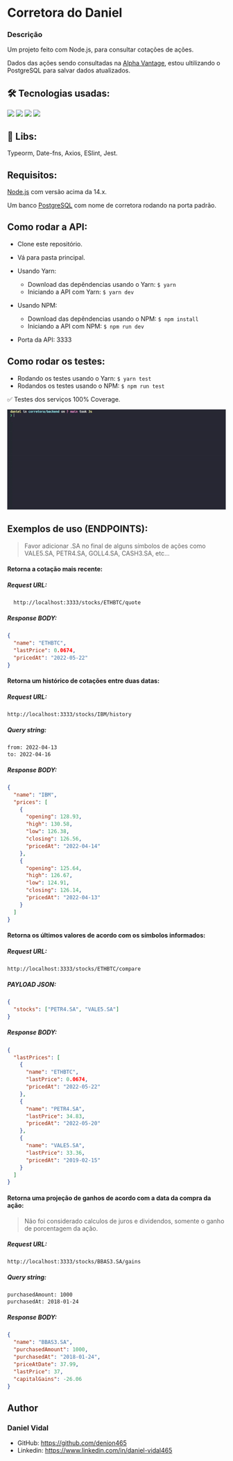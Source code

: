 # Corretora do Daniel

### Descrição
Um projeto feito com Node.js, para consultar cotações de ações.

Dados das ações sendo consultadas na [Alpha Vantage](https://www.alphavantage.co), estou ultilizando o PostgreSQL para salvar dados atualizados.

## 🛠 Tecnologias usadas:
<div align="start">
  <a href="https://nodejs.org" target="_blank" style="text-decoration: none;">
    <img
      src="https://img.shields.io/static/v1?label=|&message=Node.js&color=informational&style=plastic&logo=NODE.JS"
    />
  </a>
  <a href="https://www.npmjs.com/package/express" target="_blank" style="text-decoration: none;">
    <img
      src="https://img.shields.io/static/v1?label=|&message=Express&color=informational&style=plastic&logo=EXPRESS"
    />
  </a>
  <a href="https://www.typescriptlang.org" target="_blank" style="text-decoration: none;">
    <img
      src="https://img.shields.io/static/v1?label=|&message=Typescript&color=informational&style=plastic&logo=TYPESCRIPT"
    />
  </a>
  <a href="https://www.postgresql.org" target="_blank" style="text-decoration: none;">
    <img
      src="https://img.shields.io/static/v1?label=|&message=PostgreSQL&color=informational&style=plastic&logo=POSTGRESQL"
    />
  </a>
</div>

## 📘 Libs:

Typeorm, Date-fns, Axios, ESlint, Jest.

## Requisitos:

[Node.js](https://nodejs.org) com versão acima da 14.x.

Um banco [PostgreSQL](https://www.postgresql.org) com nome de corretora rodando na porta padrão.

## Como rodar a API:
* Clone este repositório.
* Vá para pasta principal.

* Usando Yarn:
  * Download das depêndencias usando o Yarn: ```$ yarn```
  * Iniciando a API com Yarn: ```$ yarn dev ```

* Usando NPM:
  * Download das depêndencias usando o NPM: ```$ npm install```
  * Iniciando a API com NPM: ```$ npm run dev```

* Porta da API: 3333

## Como rodar os testes:

* Rodando os testes usando o Yarn: ```$ yarn test```
* Rodandos os testes usando o NPM: ```$ npm run test```

✅ Testes dos serviços 100% Coverage.

![Alt Text](./testes.gif)


## Exemplos de uso (ENDPOINTS):
> Favor adicionar .SA no final de alguns símbolos de ações como VALE5.SA, PETR4.SA, GOLL4.SA, CASH3.SA, etc...

#### Retorna a cotação mais recente:

##### Request URL:
```URI
  http://localhost:3333/stocks/ETHBTC/quote
```

##### Response BODY:
```json
{
  "name": "ETHBTC",
  "lastPrice": 0.0674,
  "pricedAt": "2022-05-22"
}
```

#### Retorna um histórico de cotações entre duas datas:

##### Request URL:
```
http://localhost:3333/stocks/IBM/history
```

##### Query string:
```
from: 2022-04-13
to: 2022-04-16
```

##### Response BODY:
```json
{
  "name": "IBM",
  "prices": [
    {
      "opening": 128.93,
      "high": 130.58,
      "low": 126.38,
      "closing": 126.56,
      "pricedAt": "2022-04-14"
    },
    {
      "opening": 125.64,
      "high": 126.67,
      "low": 124.91,
      "closing": 126.14,
      "pricedAt": "2022-04-13"
    }
  ]
}
```

#### Retorna os últimos valores de acordo com os símbolos informados:

##### Request URL:
```
http://localhost:3333/stocks/ETHBTC/compare
```

##### PAYLOAD JSON:
```json
{
  "stocks": ["PETR4.SA", "VALE5.SA"]
}
```

##### Response BODY:
```json
{
  "lastPrices": [
    {
      "name": "ETHBTC",
      "lastPrice": 0.0674,
      "pricedAt": "2022-05-22"
    },
    {
      "name": "PETR4.SA",
      "lastPrice": 34.83,
      "pricedAt": "2022-05-20"
    },
    {
      "name": "VALE5.SA",
      "lastPrice": 33.36,
      "pricedAt": "2019-02-15"
    }
  ]
}
```

#### Retorna uma projeção de ganhos de acordo com a data da compra da ação:

> Não foi considerado calculos de juros e dividendos, somente o ganho de porcentagem da ação.

##### Request URL:
```
http://localhost:3333/stocks/BBAS3.SA/gains
```

##### Query string:
```
purchasedAmount: 1000
purchasedAt: 2018-01-24
```

##### Response BODY:
```json
{
  "name": "BBAS3.SA",
  "purchasedAmount": 1000,
  "purchasedAt": "2018-01-24",
  "priceAtDate": 37.99,
  "lastPrice": 37,
  "capitalGains": -26.06
}
```

 ## Author
 ### Daniel Vidal

 * GitHub: https://github.com/denion465
 * Linkedin: https://www.linkedin.com/in/daniel-vidal465
